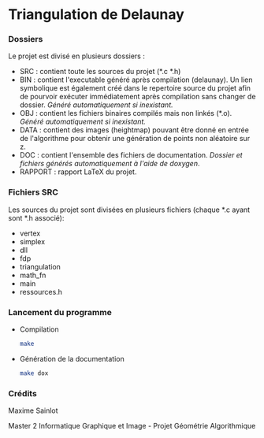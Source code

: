 Triangulation de Delaunay
=========================

### Dossiers ###

Le projet est divisé en plusieurs dossiers :

* SRC : contient toute les sources du projet (*.c *.h)
* BIN : contient l'executable généré après compilation (delaunay). Un lien symbolique est également créé dans le repertoire source du projet afin de pourvoir exécuter immédiatement après compilation sans changer de dossier. *Généré automatiquement si inexistant.* 
* OBJ : contient les fichiers binaires compilés mais non linkés (*.o). *Généré automatiquement si inexistant.* 
* DATA : contient des images (heightmap) pouvant être donné en entrée de l'algorithme pour obtenir une génération de points non aléatoire sur z. 
* DOC : contient l'ensemble des fichiers de documentation. *Dossier et fichiers générés automatiquement à l'aide de doxygen*.
* RAPPORT : rapport LaTeX du projet.

### Fichiers SRC ###

Les sources du projet sont divisées en plusieurs fichiers (chaque *.c ayant sont *.h associé):

* vertex
* simplex
* dll
* fdp
* triangulation
* math_fn
* main
* ressources.h


### Lancement du programme ###

* Compilation
	```bash
	make
	```

* Génération de la documentation
	```bash
	make dox
	```

### Crédits ###

Maxime Sainlot

Master 2 Informatique Graphique et Image - Projet Géométrie Algorithmique
